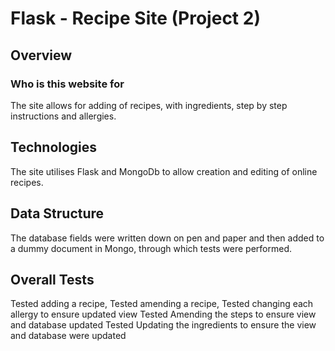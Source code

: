 # Flask - Recipe Site (Project 2)

## Overview

### Who is this website for

The site allows for adding of recipes, with ingredients, step by step instructions and allergies. 

## Technologies

The site utilises Flask and MongoDb to allow creation and editing of online recipes. 

## Data Structure

The database fields were written down on pen and paper and then added to a dummy document in Mongo, 
through which tests were performed. 

## Overall Tests

Tested adding a recipe, 
Tested amending a recipe, 
Tested changing each allergy to ensure updated view
Tested Amending the steps to ensure view and database updated
Tested Updating the ingredients to ensure the view and database were updated

